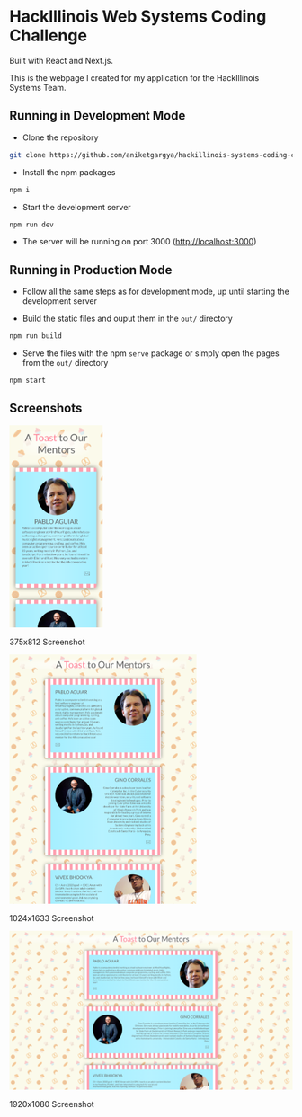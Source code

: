 # HackIllinois Web Systems Coding Challenge

Built with React and Next.js.

This is the webpage I created for my application for the HackIllinois Systems Team.


## Running in Development Mode

- Clone the repository

```bash
git clone https://github.com/aniketgargya/hackillinois-systems-coding-challenge-web
```

- Install the npm packages
```bash
npm i
```

- Start the development server
```bash
npm run dev
```

- The server will be running on port 3000 ([http://localhost:3000](http://localhost:3000))

## Running in Production Mode

- Follow all the same steps as for development mode, up until starting the development server

- Build the static files and ouput them in the `out/` directory
```bash
npm run build
```

- Serve the files with the npm `serve` package or simply open the pages from the `out/` directory
```bash
npm start
```

## Screenshots

<img alt="375x812 Screenshot" src="README/screenshots/375x812.png" width="33%">

375x812 Screenshot

<img alt="1024x1633 Screenshot" src="README/screenshots/1024x1366.png" width="66%">

1024x1633 Screenshot

<img alt="1920x1080 Screenshot" src="README/screenshots/1920x1080.png">

1920x1080 Screenshot
